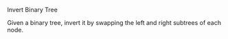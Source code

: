 Invert Binary Tree

Given a binary tree, invert it by swapping the left and right subtrees of each node.
